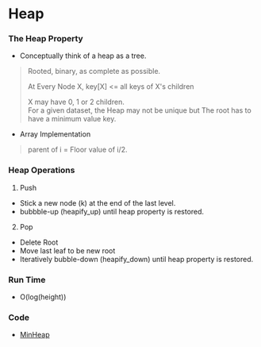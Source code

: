 # Heap 

### The Heap Property 
- Conceptually think of a heap as a tree. </br>
> Rooted, binary, as complete as possible. </br>
>
> At Every Node X, key[X] <= all keys of X's children
>
> X may have 0, 1 or 2 children. </br>
> For a given dataset, the Heap may not be unique but The root has to have a minimum value key. </br>

- Array Implementation 
> parent of i = Floor value of i/2. </br>

### Heap Operations
1. Push
  - Stick a new node (k) at the end of the last level.
  - bubbble-up (heapify_up) until heap property is restored. 
  
2. Pop 
  - Delete Root
  - Move last leaf to be new root
  - Iteratively bubble-down (heapify_down) until heap property is restored. 
  
### Run Time
- O(log(height))


### Code
- [MinHeap](https://github.com/jitendrabhamare/Python-Data-Structures-Algorithms/blob/master/MinHeap.py)
